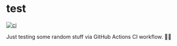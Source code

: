# test

[![ci](https://github.com/iamazeem/test/actions/workflows/ci.yml/badge.svg)](https://github.com/iamazeem/test/actions/workflows/ci.yml)

Just testing some random stuff via GitHub Actions CI workflow. 🙂🙂
